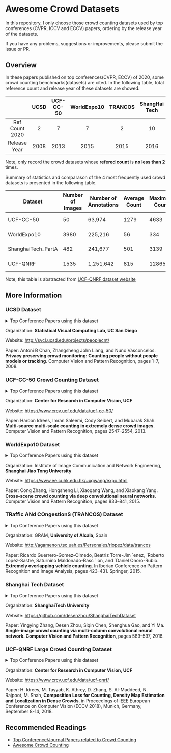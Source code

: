 # Awesome Crowd Datasets

In this repository, I only choose those crowd counting datasets used by top conferences (CVPR, ICCV and ECCV) papers, ordering by the release year of the datasets.

If you have any problems, suggestions or improvements, please submit the issue or PR.

## Overview

In these papers published on top conferences(CVPR, ECCV) of 2020, some crowd counting benchmarks(datasets) are cited. In the following table, total reference count and release year of these datasets are showed.

||UCSD | UCF-CC-50 | WorldExpo10| TRANCOS |ShangHai Tech | UCF-QNRF |
|:----:|:----:|:----:|:----:|:----:|:----:|:----:|
|Ref Count 2020|2|7|7|2|10|7|
|Release Year|2008|2013|2015|2015|2016|2018|

Note, only record the crowd datasets whose **refered count** is **no less than 2** times.

Summary of  statistics and comparason of the 4 most frequently used crowd datasets is presented in the following table.

|Dataset|Number of Images|Number of Annotations|	Average Count|Maximum Count|Average Resolution|	Average Density|
|----|----|----|----|----|----|----|
|UCF-CC-50|	50|	63,974|1279|	4633	| 2101 x 2888|	2.02 x 10^-4|
|WorldExpo10|3980|225,216|56|334|	576 x 720|	 1.36 x 10^-4|
|ShanghaiTech_PartA|	482|	241,677|	501|	3139	|589 x 868|9.33 x 10^-4|
|UCF-QNRF|1535|1,251,642|815|	12865|	2013 x 2902|	1.12 x 10^-4|

Note, this table is abstracted from [UCF-QNRF dataset website](https://www.crcv.ucf.edu/data/ucf-qnrf/) 

## More Information

### UCSD Dataset
<details>
<summary>Top Conference Papers using this dataset</summary>

* Yifan Yang, Guorong Li et al. Reverse Perspective Network for Perspective-Aware Object Counting. CVPR, 2020. 
* Yifan Yang, Guorong Li et al. Weakly-Supervised Crowd Counting Learns from Sorting rather than Locations. ECCV, 2020.
</details>

Organization: **Statistical Visual Computing Lab, UC San Diego**

Website: <http://svcl.ucsd.edu/projects/peoplecnt/>

Paper: Antoni B Chan, Zhangsheng John Liang, and Nuno Vasconcelos. **Privacy preserving crowd monitoring: Counting people without people models or tracking**. Computer Vision and Pattern Recognition, pages 1–7, 2008. 


### UCF-CC-50 Crowd Counting Dataset

<details>
<summary>Top Conference Papers using this dataset</summary>

* Xiaoheng Jiang, Li Zhang et al. Attention Scaling for Crowd Counting. CVPR, 2020. [[code](https://github.com/laridzhang/ASNet)]
* Shuai Bai, Zhiqun He et al. Adaptive Dilated Network with Self-Correction Supervision for Counting. CVPR, 2020.
* Yutao Hu, Xiaolong Jiang et al. NAS-Count: Counting-by-Density with Neural Architecture Search. ECCV, 2020.
* Xiyang Liu, Jie Yang et al. Adaptive Mixture Regression Network with Local Counting Map for Crowd Counting. ECCV, 2020. [[code](https://github.com/xiyang1012/Local-Crowd-Counting)]
* Liang Liu, Hao Lu et al. Weighing Counts: Sequential Crowd Counting by Reinforcement Learning? ECCV, 2020. [[code](https://github.com/poppinace/libranet)]
* Vishwanath A. Sindagi, Rajeev Yasarla et al. Learning to Count in the Crowd from Limited Labeled Data. ECCV, 2020.
* Zhen Zhao, Miaojing Shi et al. Active Crowd Counting with Limited Supervision. ECCV, 2020.

</details>

Organization: **Center for Research in Computer Vision, UCF**

Website: <https://www.crcv.ucf.edu/data/ucf-cc-50/>

Paper: Haroon Idrees, Imran Saleemi, Cody Seibert, and Mubarak Shah. **Multi-source multi-scale counting in extremely dense crowd images**. Computer Vision and Pattern Recognition, pages 2547–2554, 2013.


### WorldExpo10 Dataset
<details>
<summary>Top Conference Papers using this dataset</summary>

* Xiaoheng Jiang, Li Zhang et al. Attention Scaling for Crowd Counting. CVPR, 2020. [[code](https://github.com/laridzhang/ASNet)]
* Yutao Hu, Xiaolong Jiang et al. NAS-Count: Counting-by-Density with Neural Architecture Search. ECCV, 2020.
* Yifan Yang, Guorong Li et al. Reverse Perspective Network for Perspective-Aware Object Counting. CVPR, 2020.
* Xiyang Liu, Jie Yang et al. Adaptive Mixture Regression Network with Local Counting Map for Crowd Counting. ECCV, 2020. [[code](https://github.com/xiyang1012/Local-Crowd-Counting)]
* Vishwanath A. Sindagi, Rajeev Yasarla et al. Learning to Count in the Crowd from Limited Labeled Data. ECCV, 2020.
* Yan Liu, Lingqiao Liu et al. Semi-Supervised Crowd Counting via Self-Training on Surrogate Tasks. ECCV, 2020.
* Yifan Yang, Guorong Li et al. Weakly-Supervised Crowd Counting Learns from Sorting rather than Locations. ECCV, 2020.
</details>

Organization: Institute of Image Communication and Network Engineering, **Shanghai Jiao Tong University**

Website: <https://www.ee.cuhk.edu.hk/~xgwang/expo.html>

Paper: Cong Zhang, Hongsheng Li, Xiaogang Wang, and Xiaokang Yang. **Cross-scene crowd counting via deep convolutional neural networks**. Computer Vision and Pattern Recognition, pages 833–841, 2015.


### TRaffic ANd COngestionS (TRANCOS) Dataset

<details>
<summary>Top Conference Papers using this dataset</summary>

* Shuai Bai, Zhiqun He et al. Adaptive Dilated Network with Self-Correction Supervision for Counting. CVPR, 2020
* Zhen Zhao, Miaojing Shi et al. Active Crowd Counting with Limited Supervision. ECCV, 2020
</details>

Organization: GRAM, **University of Alcala**, Spain

Website: <http://agamenon.tsc.uah.es/Personales/rlopez/data/trancos>

Paper: Ricardo Guerrero-Gomez-Olmedo, Beatriz Torre-Jim ´enez, ´Roberto Lopez-Sastre, Saturnino Maldonado-Basc ´ on, and ´Daniel Onoro-Rubio. **Extremely overlapping vehicle counting**. In Iberian Conference on Pattern Recognition and Image Analysis, pages 423–431. Springer, 2015.


### Shanghai Tech Dataset

<details>
<summary>Top Conference Papers using this dataset</summary>

* Xiaoheng Jiang, Li Zhang et al. Attention Scaling for Crowd Counting. CVPR, 2020. [[code](https://github.com/laridzhang/ASNet)]
* Shuai Bai, Zhiqun He et al. Adaptive Dilated Network with Self-Correction Supervision for Counting. CVPR, 2020.
* Yifan Yang, Guorong Li et al. Reverse Perspective Network for Perspective-Aware Object Counting. CVPR, 2020. 
* Yutao Hu, Xiaolong Jiang et al. NAS-Count: Counting-by-Density with Neural Architecture Search. ECCV, 2020
* Xiyang Liu, Jie Yang et al. Adaptive Mixture Regression Network with Local Counting Map for Crowd Counting. ECCV, 2020. [[code](https://github.com/xiyang1012/Local-Crowd-Counting)]
* Liang Liu, Hao Lu et al. Weighing Counts: Sequential Crowd Counting by Reinforcement Learning? ECCV, 2020. [[code](https://github.com/poppinace/libranet)]
* Vishwanath A. Sindagi, Rajeev Yasarla et al. Learning to Count in the Crowd from Limited Labeled Data. ECCV, 2020.
* Yan Liu, Lingqiao Liu et al. Semi-Supervised Crowd Counting via Self-Training on Surrogate Tasks. ECCV, 2020.
* Zhen Zhao, Miaojing Shi et al. Active Crowd Counting with Limited Supervision. ECCV, 2020.
* Yifan Yang, Guorong Li et al. Weakly-Supervised Crowd Counting Learns from Sorting rather than Locations. ECCV, 2020.

</details>

Organization: **ShanghaiTech University**

Website: <https://github.com/desenzhou/ShanghaiTechDataset>

Paper: Yingying Zhang, Desen Zhou, Siqin Chen, Shenghua Gao, and Yi Ma. **Single-image crowd counting via multi-column convolutional neural network. Computer Vision and Pattern Recognition**, pages 589–597, 2016.


### UCF-QNRF Large Crowd Counting Dataset
<details>
<summary>Top Conference Papers using this dataset</summary>

* Xiaoheng Jiang, Li Zhang et al. Attention Scaling for Crowd Counting. CVPR, 2020. [[code](https://github.com/laridzhang/ASNet)]
* Shuai Bai, Zhiqun He et al. Adaptive Dilated Network with Self-Correction Supervision for Counting. CVPR, 2020.
* Yutao Hu, Xiaolong Jiang et al. NAS-Count: Counting-by-Density with Neural Architecture Search. ECCV, 2020.
* Xiyang Liu, Jie Yang et al. Adaptive Mixture Regression Network with Local Counting Map for Crowd Counting. ECCV, 2020. [[code](https://github.com/xiyang1012/Local-Crowd-Counting)]
* Liang Liu, Hao Lu et al. Weighing Counts: Sequential Crowd Counting by Reinforcement Learning? ECCV, 2020. [[code](https://github.com/poppinace/libranet)]
* Vishwanath A. Sindagi, Rajeev Yasarla et al. Learning to Count in the Crowd from Limited Labeled Data. ECCV, 2020.
* Yan Liu, Lingqiao Liu et al. Semi-Supervised Crowd Counting via Self-Training on Surrogate Tasks. ECCV, 2020.

</details>

Organization: **Center for Research in Computer Vision, UCF**

Website: <https://www.crcv.ucf.edu/data/ucf-qnrf/>

Paper: H. Idrees, M. Tayyab, K. Athrey, D. Zhang, S. Al-Maddeed, N. Rajpoot, M. Shah, **Composition Loss for Counting, Density Map Estimation and Localization in Dense Crowds**, in Proceedings of IEEE European Conference on Computer Vision (ECCV 2018), Munich, Germany, September 8-14, 2018.

## Recommended Readings

- [Top Conference/Journal Papers related to Crowd Counting](https://github.com/gjy3035/Awesome-Crowd-Counting/blob/master/src/Top_Conference-Journal.md)
- [Awesome Crowd Counting](https://github.com/gjy3035/Awesome-Crowd-Counting)
